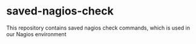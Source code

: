 # saved-nagios-check
This repository contains saved nagios check commands, which is used in our Nagios environment
